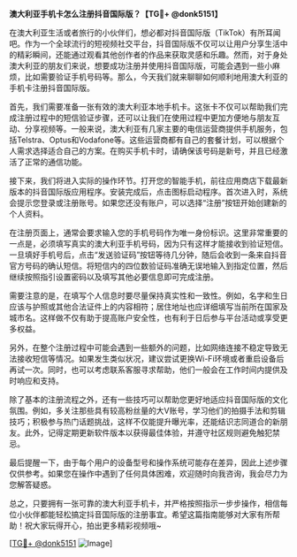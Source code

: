 **澳大利亚手机卡怎么注册抖音国际版？【TG💪+ @donk5151】**

在澳大利亚生活或者旅行的小伙伴们，想必都对抖音国际版（TikTok）有所耳闻吧。作为一个全球流行的短视频社交平台，抖音国际版不仅可以让用户分享生活中的精彩瞬间，还能通过观看其他创作者的作品来获取灵感和乐趣。然而，对于身处澳大利亚的朋友们来说，想要成功注册并使用抖音国际版，可能会遇到一些小麻烦，比如需要验证手机号码等。那么，今天我们就来聊聊如何顺利地用澳大利亚的手机卡注册抖音国际版。

首先，我们需要准备一张有效的澳大利亚本地手机卡。这张卡不仅可以帮助我们完成注册过程中的短信验证步骤，还可以让我们在使用过程中更加方便地与朋友互动、分享视频等。一般来说，澳大利亚有几家主要的电信运营商提供手机服务，包括Telstra、Optus和Vodafone等。这些运营商都有自己的套餐计划，可以根据个人需求选择适合自己的方案。在购买手机卡时，请确保该号码是新号，并且已经激活了正常的通信功能。

接下来，我们将进入实际的操作环节。打开您的智能手机，前往应用商店下载最新版本的抖音国际版应用程序。安装完成后，点击图标启动程序。首次进入时，系统会提示您登录或注册账号。如果您还没有账户，可以选择“注册”按钮开始创建新的个人资料。

在注册页面上，通常会要求输入您的手机号码作为唯一身份标识。这里非常重要的一点是，必须填写真实的澳大利亚手机号码，因为只有这样才能接收到验证短信。一旦填好手机号后，点击“发送验证码”按钮等待几分钟，随后会收到一条来自抖音官方号码的确认短信。将短信内的四位数验证码准确无误地输入到指定位置，然后继续按照指引设置密码以及填写其他必要信息即可完成注册。

需要注意的是，在填写个人信息时要尽量保持真实性和一致性。例如，名字和生日应该与护照或其他合法证件上的内容相符；居住地址也应详细填写当前所在国家及城市名。这样做不仅有助于提高账户安全性，也有利于日后参与平台活动或享受更多权益。

另外，在整个注册过程中可能会遇到一些额外的问题，比如网络连接不稳定导致无法接收短信等情况。如果发生类似状况，建议尝试更换Wi-Fi环境或者重启设备后再试一次。同时，也可以考虑联系客服寻求帮助，他们一般会在工作时间内提供及时响应和支持。

除了基本的注册流程之外，还有一些技巧可以帮助您更好地适应抖音国际版的文化氛围。例如，多关注那些具有较高粉丝量的大V账号，学习他们的拍摄手法和剪辑技巧；积极参与热门话题挑战，这样不仅能提升曝光率，还能结识志同道合的新朋友。此外，记得定期更新软件版本以获得最佳体验，并遵守社区规则避免触犯禁忌。

最后提醒一下，由于每个用户的设备型号和操作系统可能存在差异，因此上述步骤仅供参考。如果您在操作中遇到了任何具体困难，欢迎随时向我咨询，我会尽力为您解答疑惑。

总之，只要拥有一张可靠的澳大利亚手机卡，并严格按照指示一步步操作，相信每位小伙伴都能轻松搞定抖音国际版的注册事宜。希望这篇指南能够对大家有所帮助！祝大家玩得开心，拍出更多精彩视频哦~

[[TG💪+ @donk5151](https://t.me/s/donk5151) ![Image](https://i.postimg.cc/rwNCRYN7/Snipaste-2025-04-30-17-27-05.png)]